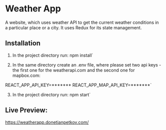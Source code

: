 # Weather App 

A website, which uses weather API to get the current weather conditions in a particular place or a city. It uses Redux for its state management.


## Installation

1. In the project directory run: npm install`

2. In the same directory create an .env file, where please set two api keys - the first one for the weatherapi.com and the second one for mapbox.com:

REACT_APP_API_KEY=*******
REACT_APP_MAP_API_KEY=*******`

3. In the project directory run: npm start`

## Live Preview: 

https://weatherapp.donetianpetkov.com/
